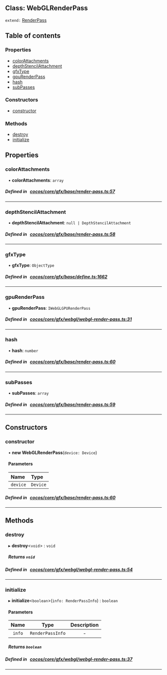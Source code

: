 
## Class: WebGLRenderPass


`extend:`
[RenderPass](docs/zh/gfx/Class/RenderPass.md)










<div class="table-of-content">
<h2>Table of contents</h2>


### Properties

- [ colorAttachments](#colorAttachments)
- [ depthStencilAttachment](#depthStencilAttachment)
- [ gfxType](#gfxType)
- [ gpuRenderPass](#gpuRenderPass)
- [ hash](#hash)
- [ subPasses](#subPasses)

### Constructors

- [ constructor](#constructor)

### Methods

- [ destroy](#destroy)
- [ initialize](#initialize)
</div>

## Properties


### colorAttachments
<div style="margin-left: 10px;">




•  **colorAttachments**:
 ``array`` 
</div>

##### Defined in &nbsp;   [cocos/core/gfx/base/render-pass.ts:57](https://github.com/cocos-creator/engine/blob/c7bf6b8a9/cocos/core/gfx/base/render-pass.ts#L57)&nbsp;


___


### depthStencilAttachment
<div style="margin-left: 10px;">




•  **depthStencilAttachment**:
 ``null | DepthStencilAttachment`` 
</div>

##### Defined in &nbsp;   [cocos/core/gfx/base/render-pass.ts:58](https://github.com/cocos-creator/engine/blob/c7bf6b8a9/cocos/core/gfx/base/render-pass.ts#L58)&nbsp;


___


### gfxType
<div style="margin-left: 10px;">




•  **gfxType**:
 ``ObjectType`` 
</div>

##### Defined in &nbsp;   [cocos/core/gfx/base/define.ts:1662](https://github.com/cocos-creator/engine/blob/c7bf6b8a9/cocos/core/gfx/base/define.ts#L1662)&nbsp;


___


### gpuRenderPass
<div style="margin-left: 10px;">




•  **gpuRenderPass**:
 ``IWebGLGPURenderPass`` 
</div>

##### Defined in &nbsp;   [cocos/core/gfx/webgl/webgl-render-pass.ts:31](https://github.com/cocos-creator/engine/blob/c7bf6b8a9/cocos/core/gfx/webgl/webgl-render-pass.ts#L31)&nbsp;


___


### hash
<div style="margin-left: 10px;">




•  **hash**:
 ``number`` 
</div>

##### Defined in &nbsp;   [cocos/core/gfx/base/render-pass.ts:60](https://github.com/cocos-creator/engine/blob/c7bf6b8a9/cocos/core/gfx/base/render-pass.ts#L60)&nbsp;


___


### subPasses
<div style="margin-left: 10px;">




•  **subPasses**:
 ``array`` 
</div>

##### Defined in &nbsp;   [cocos/core/gfx/base/render-pass.ts:59](https://github.com/cocos-creator/engine/blob/c7bf6b8a9/cocos/core/gfx/base/render-pass.ts#L59)&nbsp;


___

<!---->
## Constructors


### constructor
<div style="margin-left: 10px;">

• **new WebGLRenderPass**(`device: Device`)

#### Parameters
| Name | Type |
| :------ | :------ |
| `device` | `Device` |





</div>

##### Defined in &nbsp;   [cocos/core/gfx/base/render-pass.ts:60](https://github.com/cocos-creator/engine/blob/c7bf6b8a9/cocos/core/gfx/base/render-pass.ts#L60)&nbsp;


---

<!---->
## Methods

### destroy
<div style="margin-left: 10px;">

▸   **destroy**<`void`\> : `void`




<!---->
<!--    #### Returns `void` -->
<!---->


##### Returns `void`




</div>

##### Defined in &nbsp;   [cocos/core/gfx/webgl/webgl-render-pass.ts:54](https://github.com/cocos-creator/engine/blob/c7bf6b8a9/cocos/core/gfx/webgl/webgl-render-pass.ts#L54)&nbsp;
___
### initialize
<div style="margin-left: 10px;">

▸   **initialize**<`boolean`\>(`info: RenderPassInfo`) : `boolean`




<!---->
<!--    #### Returns `boolean` -->
<!---->

#### Parameters

| Name | Type | Description |
| :------: | :------: | :------: |
| `info` | `RenderPassInfo` | - |



##### Returns `boolean`




</div>

##### Defined in &nbsp;   [cocos/core/gfx/webgl/webgl-render-pass.ts:37](https://github.com/cocos-creator/engine/blob/c7bf6b8a9/cocos/core/gfx/webgl/webgl-render-pass.ts#L37)&nbsp;
___
<!---->



